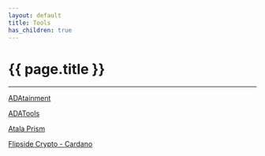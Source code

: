 ```yaml
---
layout: default
title: Tools
has_children: true
---
```


# {{ page.title }}

---

[ADAtainment](https://www.adatainment.com/)

[ADATools](https://adatools.io/)

[Atala Prism](https://www.atalaprism.io/)

[Flipside Crypto - Cardano](https://app.flipsidecrypto.com/cooperative/cardano)
